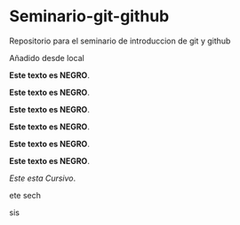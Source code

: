 # Seminario-git-github
Repositorio para el seminario de introduccion de git y github

Añadido desde local

**Este texto es NEGRO**.

**Este texto es NEGRO**.

**Este texto es NEGRO**.

**Este texto es NEGRO**.

**Este texto es NEGRO**.

**Este texto es NEGRO**.

*Este esta Cursivo*.

ete sech


sis